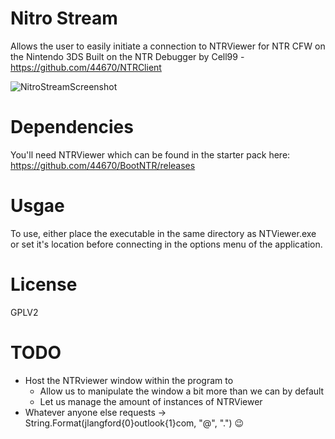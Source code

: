 # Nitro Stream
Allows the user to easily initiate a connection to NTRViewer for NTR CFW on the Nintendo 3DS
Built on the NTR Debugger by Cell99 - https://github.com/44670/NTRClient

![NitroStreamScreenshot](https://i.imgur.com/WGqP5mK.png)

# Dependencies
You'll need NTRViewer which can be found in the starter pack here:
https://github.com/44670/BootNTR/releases

# Usgae
To use, either place the executable in the same directory as NTViewer.exe or set it's location before connecting in the options menu of the application.

# License
GPLV2
 
# TODO
* Host the NTRviewer window within the program to
    * Allow us to manipulate the window a bit more than we can by default
    * Let us manage the amount of instances of NTRViewer
* Whatever anyone else requests -> String.Format(jlangford{0}outlook{1}com, "@", ".") 😉